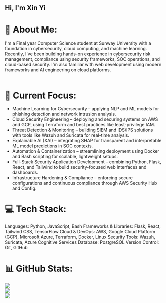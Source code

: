 ## Hi, I'm Xin Yi

# 💫 About Me:
I'm a Final year Computer Science student at Sunway University with a foundation in cybersecurity, cloud computing, and machine learning. Recently, I've been building hands-on experience in cybersecurity risk management, compliance using security frameworks, SOC operations, and cloud-based security. I'm also familiar with web development using modern frameworks and AI engineering on cloud platforms.<br><br>

# 🧠 Current Focus:
* Machine Learning for Cybersecurity – applying NLP and ML models for phishing detection and network intrusion analysis.
* Cloud Security Engineering – deploying and securing systems on AWS and GCP, using Terraform and best practices like least-privilege IAM.
* Threat Detection & Monitoring – building SIEM and IDS/IPS solutions with tools like Wazuh and Suricata for real-time analysis.
* Explainable AI (XAI) – integrating SHAP for transparent and interpretable ML model predictions in SOC contexts.
* Automation & Containerization – streamlining deployment using Docker and Bash scripting for scalable, lightweight setups.
* Full-Stack Security Application Development – combining Python, Flask, React, and Tailwind to build security-focused web interfaces and dashboards.
* Infrastructure Hardening & Compliance – enforcing secure configurations and continuous compliance through AWS Security Hub and Config.


# 💻 Tech Stack:
Languages: Python, JavaScript, Bash
Frameworks & Libraries: Flask, React, Tailwind CSS, TensorFlow
Cloud & DevOps: AWS, Google Cloud Platform (GCP), Microsoft Azure, Terraform, Docker, Linux
Security Tools: Wazuh, Suricata, Azure Cognitive Services
Database: PostgreSQL
Version Control: Git, GitHub

# 📊 GitHub Stats:
![](https://github-readme-stats.vercel.app/api?username=xinyithepotato&theme=omni&hide_border=false&include_all_commits=true&count_private=false)<br/>
![](https://nirzak-streak-stats.vercel.app/?user=xinyithepotato&theme=omni&hide_border=false)<br/>
![](https://github-readme-stats.vercel.app/api/top-langs/?username=xinyithepotato&theme=omni&hide_border=false&include_all_commits=true&count_private=false&layout=compact)

<!-- Proudly created with GPRM ( https://gprm.itsvg.in ) -->
